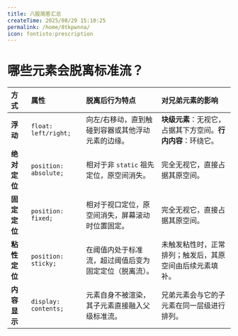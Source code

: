 ```yaml
---
title: 八股简答汇总
createTime: 2025/08/29 15:10:25
permalink: /home/8tkpwnna/
icon: fontisto:prescription
---
```

# 哪些元素会脱离标准流？

| 方式         | 属性                  | 脱离后行为特点                                         | 对兄弟元素的影响                                             |
| :----------- | :-------------------- | :----------------------------------------------------- | :----------------------------------------------------------- |
| **浮动**     | `float: left/right;`  | 向左/右移动，直到触碰到容器或其他浮动元素的边缘。      | **块级元素**：无视它，占据其下方空间。**行内内容**：环绕它。 |
| **绝对定位** | `position: absolute;` | 相对于非 `static` 祖先定位，原空间消失。               | 完全无视它，直接占据其原空间。                               |
| **固定定位** | `position: fixed;`    | 相对于视口定位，原空间消失，屏幕滚动时位置固定。       | 完全无视它，直接占据其原空间。                               |
| **粘性定位** | `position: sticky;`   | 在阈值内处于标准流，超过阈值后变为固定定位（脱离流）。 | 未触发粘性时，正常排列；触发后，其原空间由后续元素填补。     |
| **内容显示** | `display: contents;`  | 元素自身不被渲染，其子元素直接融入父级标准流。         | 兄弟元素会与它的子元素在同一层级进行排列。                   |
